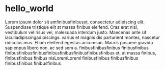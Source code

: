 # hello_world  
Lorem ipsum dolor sit amfinibusfinibuset, consectetur adipiscing elit. Suspendisse tristique elit at massa finibus eleifend. Cras erat nisl, vestibulum vel risus vel, malesuada interdum justo. Maecenas ante sit iaculiadipiscingadipiscings.  varius   et magnis dis parturient montes, nascetur ridiculus mus. Etiam eleifend egestas accumsan. Mauris posuere gravida sapienpus  libero non.  ac  sed sem  a. finibusfinibusfinibus finibusfinibus finibusfinibusfinibusfinibusfinibusfinibusfinibusfinibus
et,   at massa finibus,  finibusfinibus finibus nisLoremLoreml  finibusfinibus
  finibusfinibus
finibusfinibus
finibusfinibus
